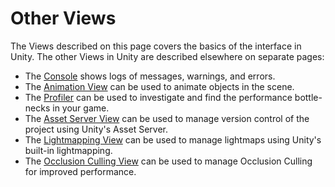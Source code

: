 Other Views
===========


The Views described on this page covers the basics of the interface in Unity. The other Views in Unity are described elsewhere on separate pages:

* The [Console](Console.html) shows logs of messages, warnings, and errors.
* The [Animation View](Animation.html) can be used to animate objects in the scene.
* The [Profiler](Profiler.html) can be used to investigate and find the performance bottle-necks in your game.
* The [Asset Server View](AssetServer.html) can be used to manage version control of the project using Unity's Asset Server.
* The [Lightmapping View](Lightmapping.html) can be used to manage lightmaps using Unity's built-in lightmapping.
* The [Occlusion Culling View](OcclusionCulling.html) can be used to manage Occlusion Culling for improved performance.

